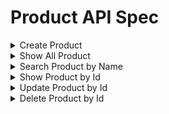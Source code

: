# Product API Spec

<details><summary>Create Product</summary>

### Endpoint : ```POST /api/v1/products```

Request Body menggunakan form-data:

> semua key berupa `Text` kecuali pictures menggunakan `File`

```json
{
  "name_products": "Stroller Lucu",
  "description": "Example Description Product",
  "price": 100.0,
  "stock": 3,
  "is_available": true,
  "category_id": 1, // Pastikan ini sesuai dengan ID kategori yang ada
  "tenant_id": 5, // Pastikan ini sesuai dengan ID tenant yang ada
  "pictures": "https://www.static-src.com/wcsstore/Indraprastha/images/catalog/full//98/MTA-48544360/pacific_baby_stroller_bayi_pacific_spacebaby_sb-6212_-reversible_stir-_full01_k1qzxqto.jpg"
}
```

Respons Body Success :

```json
{
  "success": "true",
  "message": "Product created successfully",
  "data": {
    "id": 3,
    "name_products": "Stroller Lucu 2",
    "slug": "stroller-lucu-2",
    "pictures": "https://www.static-src.com/wcsstore/Indraprastha/images/catalog/full//98/MTA-48544360/pacific_baby_stroller_bayi_pacific_spacebaby_sb-6212_-reversible_stir-_full01_k1qzxqto.jpg",
    "description": "A high-end smartphone with 128GB storage",
    "price": 100,
    "stock": 2,
    "is_available": true,
    "created_at": "2024-05-29T16:17:36.780Z",
    "updated_at": "2024-05-29T16:17:36.780Z",
    "category_id": 1,
    "tenant_id": 5
  }
}
```

Respons Body Error :

> Akan tampil pesan error jika `tenant_id` tidak ada

```json
{
  "success": "false",
  "message": "Tenant not found!"
}
```

</details>

<details><summary>Show All Product</summary>

### Endpoint : ```GET /api/v1/products```

Respons Body :

```json
{
  "success": "true",
  "data": [
    {
      "id": 2,
      "name_products": "Stroller Lucu",
      "slug": "stroller-lucu",
      "pictures": "https://www.static-src.com/wcsstore/Indraprastha/images/catalog/full//98/MTA-48544360/pacific_baby_stroller_bayi_pacific_spacebaby_sb-6212_-reversible_stir-_full01_k1qzxqto.jpg",
      "description": "Description Products",
      "price": 100,
      "stock": 3,
      "is_available": true,
      "created_at": "2024-05-29T16:16:26.822Z",
      "updated_at": "2024-05-29T16:16:26.822Z",
      "category_id": 1,
      "tenant_id": 5,
      "category": {
        "id": 1,
        "name_categories": "Stroller",
        "created_at": "2024-05-29T16:08:18.905Z"
      },
      "tenant": {
        "id": 5,
        "user_id": 46,
        "name_tenants": "Tenant Name",
        "address_tenants": "Tenant Address",
        "created_at": "2024-05-29T09:21:54.933Z"
      }
    },
    {
      "id": 3,
      "name_products": "Stroller Lucu 2",
      "slug": "stroller-lucu-2",
      "pictures": "https://www.static-src.com/wcsstore/Indraprastha/images/catalog/full//98/MTA-48544360/pacific_baby_stroller_bayi_pacific_spacebaby_sb-6212_-reversible_stir-_full01_k1qzxqto.jpg",
      "description": "Description Products",
      "price": 100,
      "stock": 2,
      "is_available": true,
      "created_at": "2024-05-29T16:17:36.780Z",
      "updated_at": "2024-05-29T16:17:36.780Z",
      "category_id": 1,
      "tenant_id": 5,
      "category": {
        "id": 1,
        "name_categories": "Stroller",
        "created_at": "2024-05-29T16:08:18.905Z"
      },
      "tenant": {
        "id": 5,
        "user_id": 46,
        "name_tenants": "Tenant Name",
        "address_tenants": "Tenant Address",
        "created_at": "2024-05-29T09:21:54.933Z"
      }
    }
  ]
}
```
</details>

<details><summary>Search Product by Name</summary>

### Endpoint : ```GET /api/v1/products/search?name={name_products}```

Response Body Success :

```json
{
  "success": "true",
  "message": "Products retrieved successfully",
  "data": [
    {
      "id": 18,
      "name_products": "Baby Car Seat",
      "slug": "baby-car-seat-ca246647",
      "pictures": "[]",
      "description": "Example Description Product",
      "price": 8500,
      "stock": 2,
      "is_available": true,
      "created_at": "2024-05-31T03:18:56.828Z",
      "updated_at": "2024-05-31T03:18:56.828Z",
      "category_id": 3,
      "tenant_id": 10,
      "category": {
        "id": 3,
        "name_categories": "Baby Car Seat",
        "created_at": "2024-05-29T16:11:37.213Z"
      },
      "tenant": {
        "id": 10,
        "user_id": 45,
        "name_tenants": "Roby Stores",
        "address_tenants": "Jakarta Barat",
        "created_at": "2024-05-30T08:00:52.209Z"
      }
    },
    {
      "id": 19,
      "name_products": "Baby Car Seat 1",
      "slug": "baby-car-seat-1-06f91f5f",
      "pictures": "[]",
      "description": "Example Description Product",
      "price": 8500,
      "stock": 2,
      "is_available": true,
      "created_at": "2024-05-31T03:19:05.813Z",
      "updated_at": "2024-05-31T03:19:05.813Z",
      "category_id": 3,
      "tenant_id": 10,
      "category": {
        "id": 3,
        "name_categories": "Baby Car Seat",
        "created_at": "2024-05-29T16:11:37.213Z"
      },
      "tenant": {
        "id": 10,
        "user_id": 45,
        "name_tenants": "Roby Stores",
        "address_tenants": "Jakarta Barat",
        "created_at": "2024-05-30T08:00:52.209Z"
      }
    }
  ]
}
```

Response Body Error :

```json
{
  "success": "false",
  "message": "No products found with the given name"
}
```
</details>

<details><summary>Show Product by Id</summary>

### Endpoint : ```GET /api/v1/products/:id```

Response Body Success :

```json
{
  "success": "true",
  "data": {
    "id": 2,
    "name_products": "Stroller Lucu",
    "slug": "stroller-lucu",
    "pictures": "https://www.static-src.com/wcsstore/Indraprastha/images/catalog/full//98/MTA-48544360/pacific_baby_stroller_bayi_pacific_spacebaby_sb-6212_-reversible_stir-_full01_k1qzxqto.jpg",
    "description": "Description Products",
    "price": 100,
    "stock": 3,
    "is_available": true,
    "created_at": "2024-05-29T16:16:26.822Z",
    "updated_at": "2024-05-29T16:16:26.822Z",
    "category_id": 1,
    "tenant_id": 5,
    "category": {
      "id": 1,
      "name_categories": "Stroller",
      "created_at": "2024-05-29T16:08:18.905Z"
    },
    "tenant": {
      "id": 5,
      "user_id": 46,
      "name_tenants": "Tenant Name",
      "address_tenants": "Tenant Address",
      "created_at": "2024-05-29T09:21:54.933Z"
    }
  }
}
```
</details>

<details><summary>Update Product by Id</summary>

### Endpoint : ```PATCH /api/v1/products/:id```

Request Body menggunakan form-data:

> semua key berupa `Text` kecuali pictures menggunakan `File`

```json
{
  "name_products": "Stroller Lucu Update",
  "description": "Example Description Product",
  "price": 100.0,
  "stock": 3,
  "is_available": true,
  "category_id": 1, // Pastikan ini sesuai dengan ID kategori yang ada
  "tenant_id": 5, // Pastikan ini sesuai dengan ID tenant yang ada
  "pictures": "https://www.static-src.com/wcsstore/Indraprastha/images/catalog/full//98/MTA-48544360/pacific_baby_stroller_bayi_pacific_spacebaby_sb-6212_-reversible_stir-_full01_k1qzxqto.jpg"
}
```

Respons Body Success :

```json
{
  "success": "true",
  "message": "Product updated successfully",
  "data": {
    "id": 2,
    "name_products": "Stroller Lucu Update",
    "slug": "stroller-lucu",
    "pictures": "https://www.static-src.com/wcsstore/Indraprastha/images/catalog/full//98/MTA-48544360/pacific_baby_stroller_bayi_pacific_spacebaby_sb-6212_-reversible_stir-_full01_k1qzxqto.jpg",
    "description": "Description Products",
    "price": 100,
    "stock": 50,
    "is_available": true,
    "created_at": "2024-05-29T16:16:26.822Z",
    "updated_at": "2024-05-29T16:46:30.338Z",
    "category_id": 1,
    "tenant_id": 5
  }
}
```

Respons Body Error :

```json
{
  "success": "false",
  "message": "Tenant not found!"
}
```
</details>

<details><summary>Delete Product by Id</summary>

### Endpoint : ```DELETE /api/v1/products/:id```

Response Body Success:

```json
{
  "success": "true",
  "message": "Product deleted successfully"
}
```

```json
{
  "success": "false",
  "message": "Product not found or already deleted!"
}
```

### Notes:

1. Nama Product harus unik atau bisa sama?
2. Jika nama product sama, bagaimana dengan slug-nya?
</details>
